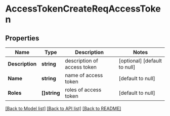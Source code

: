 # AccessTokenCreateReqAccessToken

## Properties
Name | Type | Description | Notes
------------ | ------------- | ------------- | -------------
**Description** | **string** | description of access token | [optional] [default to null]
**Name** | **string** | name of access token | [default to null]
**Roles** | **[]string** | roles of access token | [default to null]

[[Back to Model list]](../README.md#documentation-for-models) [[Back to API list]](../README.md#documentation-for-api-endpoints) [[Back to README]](../README.md)


